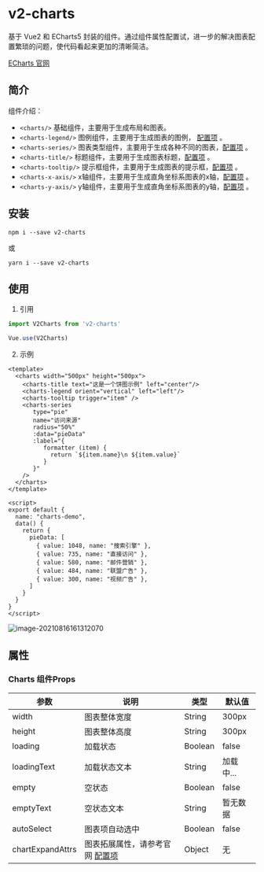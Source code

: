 # v2-charts
基于 Vue2 和 ECharts5 封装的组件。通过组件属性配置试，进一步的解决图表配置繁琐的问题，使代码看起来更加的清晰简洁。

[ECharts 官网](https://echarts.apache.org/zh/index.html)

## 简介

组件介绍：

- `<charts/>` 基础组件，主要用于生成布局和图表。
- `<charts-legend/>` 图例组件，主要用于生成图表的图例， [配置项](https://echarts.apache.org/zh/option.html#legend) 。
- `<charts-series/>` 图表类型组件，主要用于生成各种不同的图表，[配置项](https://echarts.apache.org/zh/option.html#series) 。
- `<charts-title/>` 标题组件，主要用于生成图表标题，[配置项](https://echarts.apache.org/zh/option.html#title) 。
- `<charts-tooltip/>` 提示框组件，主要用于生成图表的提示框，[配置项](https://echarts.apache.org/zh/option.html#tooltip) 。
- `<charts-x-axis/>` x轴组件，主要用于生成直角坐标系图表的x轴，[配置项](https://echarts.apache.org/zh/option.html#xAxis) 。
- `<charts-y-axis/>` y轴组件，主要用于生成直角坐标系图表的y轴，[配置项](https://echarts.apache.org/zh/option.html#yAxis) 。


## 安装
```
npm i --save v2-charts
```
或
```
yarn i --save v2-charts
```



## 使用
1. 引用
```javascript
import V2Charts from 'v2-charts'

Vue.use(V2Charts)
```

2. 示例
```vue
<template>
  <charts width="500px" height="500px">
    <charts-title text="这是一个饼图示例" left="center"/>
    <charts-legend orient="vertical" left="left"/>
    <charts-tooltip trigger="item" />
    <charts-series
       type="pie"
       name="访问来源"
       radius="50%"
       :data="pieData"
       :label="{
          formatter (item) {
            return `${item.name}\n ${item.value}`
          }
       }"
    />
  </charts>
</template>

<script>
export default {
  name: "charts-demo",
  data() {
    return {
      pieData: [
        { value: 1048, name: "搜索引擎" },
        { value: 735, name: "直接访问" },
        { value: 580, name: "邮件营销" },
        { value: 484, name: "联盟广告" },
        { value: 300, name: "视频广告" },
      ]
    }
  }
}
</script>
```

![image-20210816161312070](http://image.tanshangbiao.cn/image-20210816161312070.png)

## 属性

### Charts 组件Props

| 参数             | 说明                                                         | 类型    | 默认值    |
| ---------------- | ------------------------------------------------------------ | ------- | --------- |
| width            | 图表整体宽度                                                 | String  | 300px     |
| height           | 图表整体高度                                                 | String  | 300px     |
| loading          | 加载状态                                                     | Boolean | false     |
| loadingText      | 加载状态文本                                                 | String  | 加载中... |
| empty            | 空状态                                                       | Boolean | false     |
| emptyText        | 空状态文本                                                   | String  | 暂无数据  |
| autoSelect       | 图表项自动选中                                               | Boolean | false     |
| chartExpandAttrs | 图表拓展属性，请参考官网 [配置项](https://echarts.apache.org/zh/option.html#title) | Object  | 无        |



